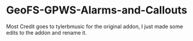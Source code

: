# GeoFS-GPWS-Alarms-and-Callouts
Most Credit goes to tylerbmusic for the original addon, I just made some edits to the addon and rename it.
